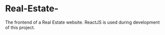 # Real-Estate-
The frontend of a Real Estate website. ReactJS is used during development of this project.
